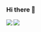 ### Hi there 👋
          
<img align="left" src="https://github-readme-stats.vercel.app/api/top-langs/?username=Pipi-Olo&theme=dracula&exclude_repo=Computer-Science-Engineering&layout=compact&langs_count=10"/>

<img align="left" src="https://github-readme-stats.vercel.app/api?username=Pipi-Olo&show_icons=true&theme=merko"/>
